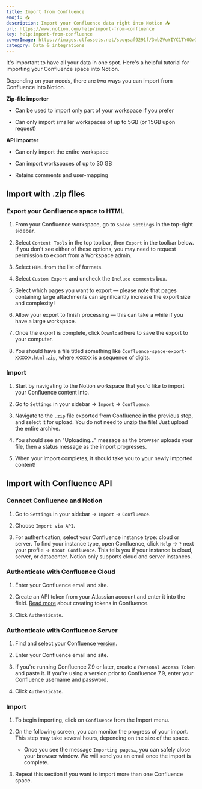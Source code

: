 ```yaml
---
title: Import from Confluence
emoji: 📥
description: Import your Confluence data right into Notion 📥
url: https://www.notion.com/help/import-from-confluence
key: help:import-from-confluence
coverImage: https://images.ctfassets.net/spoqsaf9291f/3wbZVuYIYC1TY0Qw18GuDk/9e0576569ed2e5fb2b5e112f84d0fcfd/confluence_importer_hc.png
category: Data & integrations
---
```


It's important to have all your data in one spot. Here's a helpful tutorial for importing your Confluence space into Notion.

Depending on your needs, there are two ways you can import from Confluence into Notion.

**Zip-file importer**

* Can be used to import only part of your workspace if you prefer

* Can only import smaller workspaces of up to 5GB (or 15GB upon request)

**API importer**

* Can only import the entire workspace

* Can import workspaces of up to 30 GB

* Retains comments and user-mapping

## Import with .zip files

### Export your Confluence space to HTML

1. From your Confluence workspace, go to `Space Settings` in the top-right sidebar.

2. Select `Content Tools` in the top toolbar, then `Export` in the toolbar below. If you don't see either of these options, you may need to request permission to export from a Workspace admin.

3. Select `HTML` from the list of formats.

4. Select `Custom Export` and uncheck the `Include comments` box.

5. Select which pages you want to export — please note that pages containing large attachments can significantly increase the export size and complexity!

6. Allow your export to finish processing — this can take a while if you have a large workspace.

7. Once the export is complete, click `Download` here to save the export to your computer.

8. You should have a file titled something like `Confluence-space-export-XXXXXX.html.zip`, where `XXXXXX` is a sequence of digits.

### Import

1. Start by navigating to the Notion workspace that you'd like to import your Confluence content into.

2. Go to `Settings` in your sidebar → `Import` → `Confluence`.

3. Navigate to the `.zip` file exported from Confluence in the previous step, and select it for upload. You do not need to unzip the file! Just upload the entire archive.

4. You should see an "Uploading..." message as the browser uploads your file, then a status message as the import progresses.

5. When your import completes, it should take you to your newly imported content!

## Import with Confluence API

### Connect Confluence and Notion

1. Go to `Settings` in your sidebar → `Import` → `Confluence`.

2. Choose `Import via API`.

3. For authentication, select your Confluence instance type: cloud or server. To find your instance type, open Confluence, click `Help` → `?` next your profile → `About Confluence`. This tells you if your instance is cloud, server, or datacenter. Notion only supports cloud and server instances.

### Authenticate with Confluence Cloud

1. Enter your Confluence email and site.

2. Create an API token from your Atlassian account and enter it into the field. [Read more](https://support.atlassian.com/atlassian-account/docs/manage-api-tokens-for-your-atlassian-account/) about creating tokens in Confluence.

3. Click `Authenticate`.

### Authenticate with Confluence Server

1. Find and select your Confluence [version](https://confluence.atlassian.com/confkb/how-do-i-know-what-version-of-confluence-is-running-179441565.html).

2. Enter your Confluence email and site.

3. If you're running Confluence 7.9 or later, create a `Personal Access Token` and paste it. If you're using a version prior to Confluence 7.9, enter your Confluence username and password.

4. Click `Authenticate`.

### Import

1. To begin importing, click on `Confluence`**&#x20;**&#x66;rom the Import menu.

2. On the following screen, you can monitor the progress of your import. This step may take several hours, depending on the size of the space.

   * Once you see the message `Importing pages…`, you can safely close your browser window. We will send you an email once the import is complete.

3. Repeat this section if you want to import more than one Confluence space.
